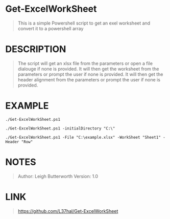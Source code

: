 # Get-ExcelWorkSheet
> This is a simple Powershell script to get an exel worksheet and convert it to a powershell array

# DESCRIPTION
> The script will get an xlsx file from the parameters or open a file dialouge if none is provided.
> It will then get the worksheet from the parameters or prompt the user if none is provided.
> It will then get the header alignment from the parameters or prompt the user if none is provided.

# EXAMPLE
`./Get-ExcelWorkSheet.ps1`

`./Get-ExcelWorkSheet.ps1 -initialDirectory "C:\"`

`./Get-ExcelWorkSheet.ps1 -File "C:\example.xlsx" -WorkSheet "Sheet1" -Header "Row"`

# NOTES
> Author:   Leigh Butterworth
> Version:  1.0

# LINK
> https://github.com/L37hal/Get-ExcelWorkSheet
